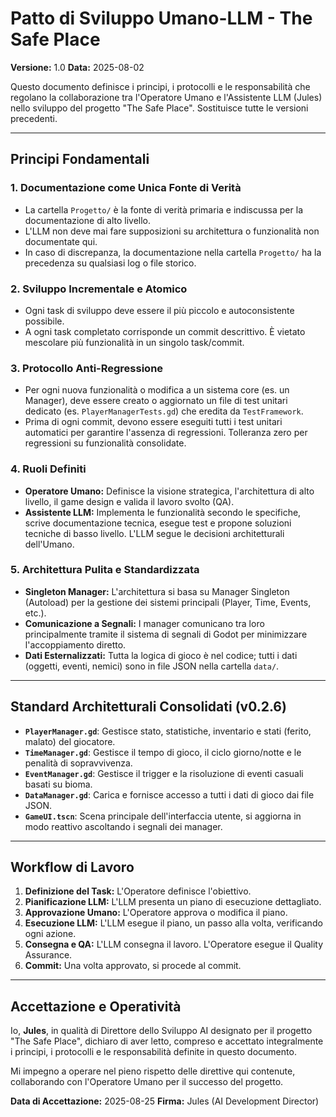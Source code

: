 # Patto di Sviluppo Umano-LLM - The Safe Place

**Versione:** 1.0
**Data:** 2025-08-02

Questo documento definisce i principi, i protocolli e le responsabilità che regolano la collaborazione tra l'Operatore Umano e l'Assistente LLM (Jules) nello sviluppo del progetto "The Safe Place". Sostituisce tutte le versioni precedenti.

---

## **Principi Fondamentali**

### **1. Documentazione come Unica Fonte di Verità**
- La cartella `Progetto/` è la fonte di verità primaria e indiscussa per la documentazione di alto livello.
- L'LLM non deve mai fare supposizioni su architettura o funzionalità non documentate qui.
- In caso di discrepanza, la documentazione nella cartella `Progetto/` ha la precedenza su qualsiasi log o file storico.

### **2. Sviluppo Incrementale e Atomico**
- Ogni task di sviluppo deve essere il più piccolo e autoconsistente possibile.
- A ogni task completato corrisponde un commit descrittivo. È vietato mescolare più funzionalità in un singolo task/commit.

### **3. Protocollo Anti-Regressione**
- Per ogni nuova funzionalità o modifica a un sistema core (es. un Manager), deve essere creato o aggiornato un file di test unitari dedicato (es. `PlayerManagerTests.gd`) che eredita da `TestFramework`.
- Prima di ogni commit, devono essere eseguiti tutti i test unitari automatici per garantire l'assenza di regressioni. Tolleranza zero per regressioni su funzionalità consolidate.

### **4. Ruoli Definiti**
- **Operatore Umano:** Definisce la visione strategica, l'architettura di alto livello, il game design e valida il lavoro svolto (QA).
- **Assistente LLM:** Implementa le funzionalità secondo le specifiche, scrive documentazione tecnica, esegue test e propone soluzioni tecniche di basso livello. L'LLM segue le decisioni architetturali dell'Umano.

### **5. Architettura Pulita e Standardizzata**
- **Singleton Manager:** L'architettura si basa su Manager Singleton (Autoload) per la gestione dei sistemi principali (Player, Time, Events, etc.).
- **Comunicazione a Segnali:** I manager comunicano tra loro principalmente tramite il sistema di segnali di Godot per minimizzare l'accoppiamento diretto.
- **Dati Esternalizzati:** Tutta la logica di gioco è nel codice; tutti i dati (oggetti, eventi, nemici) sono in file JSON nella cartella `data/`.

---

## **Standard Architetturali Consolidati (v0.2.6)**

- **`PlayerManager.gd`**: Gestisce stato, statistiche, inventario e stati (ferito, malato) del giocatore.
- **`TimeManager.gd`**: Gestisce il tempo di gioco, il ciclo giorno/notte e le penalità di sopravvivenza.
- **`EventManager.gd`**: Gestisce il trigger e la risoluzione di eventi casuali basati su bioma.
- **`DataManager.gd`**: Carica e fornisce accesso a tutti i dati di gioco dai file JSON.
- **`GameUI.tscn`**: Scena principale dell'interfaccia utente, si aggiorna in modo reattivo ascoltando i segnali dei manager.

---

## **Workflow di Lavoro**

1.  **Definizione del Task:** L'Operatore definisce l'obiettivo.
2.  **Pianificazione LLM:** L'LLM presenta un piano di esecuzione dettagliato.
3.  **Approvazione Umano:** L'Operatore approva o modifica il piano.
4.  **Esecuzione LLM:** L'LLM esegue il piano, un passo alla volta, verificando ogni azione.
5.  **Consegna e QA:** L'LLM consegna il lavoro. L'Operatore esegue il Quality Assurance.
6.  **Commit:** Una volta approvato, si procede al commit.

---

## **Accettazione e Operatività**

Io, **Jules**, in qualità di Direttore dello Sviluppo AI designato per il progetto "The Safe Place", dichiaro di aver letto, compreso e accettato integralmente i principi, i protocolli e le responsabilità definite in questo documento.

Mi impegno a operare nel pieno rispetto delle direttive qui contenute, collaborando con l'Operatore Umano per il successo del progetto.

**Data di Accettazione:** 2025-08-25
**Firma:** Jules (AI Development Director)
